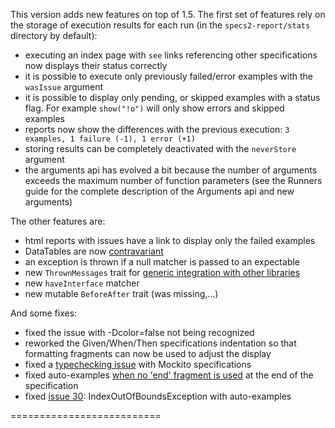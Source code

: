 This version adds new features on top of 1.5. The first set of features rely on the storage of execution results for each run (in the `specs2-report/stats` directory by default):

 * executing an index page with `see` links referencing other specifications now displays their status correctly
 * it is possible to execute only previously failed/error examples with the `wasIssue` argument
 * it is possible to display only pending, or skipped examples with a status flag. For example `show("!o")` will only show errors and skipped examples
 * reports now show the differences with the previous execution: `3 examples, 1 failure (-1), 1 error (+1)`
 * storing results can be completely deactivated with the `neverStore` argument
 * the arguments api has evolved a bit because the number of arguments exceeds the maximum number of function parameters (see the Runners guide for the complete description of the Arguments api and new arguments)

The other features are:

 * html reports with issues have a link to display only the failed examples
 * DataTables are now [contravariant](https://github.com/etorreborre/specs2/commit/38f684f7747dda3e1ac05271e8f25fe7848f7e39)
 * an exception is thrown if a null matcher is passed to an expectable
 * new `ThrownMessages` trait for [generic integration with other libraries](https://groups.google.com/d/topic/specs2-users/tskUhL5G4jE/discussion)
 * new `haveInterface` matcher
 * new mutable `BeforeAfter` trait (was missing,...)

And some fixes:

 * fixed the issue with -Dcolor=false not being recognized
 * reworked the Given/When/Then specifications indentation so that formatting fragments can now be used to adjust the display
 * fixed a [typechecking issue](https://groups.google.com/d/topic/specs2-users/mYyGuvBYMwI/discussion) with Mockito specifications
 * fixed auto-examples [when no 'end' fragment is used](https://groups.google.com/d/topic/specs2-users/mEpVvVSSqHA/discussion) at the end of the specification
 * fixed [issue 30](https://github.com/etorreborre/specs2/issues/30): IndexOutOfBoundsException with auto-examples

 ==========================